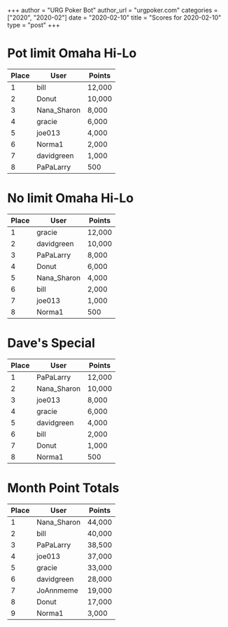 +++
author = "URG Poker Bot"
author_url = "urgpoker.com"
categories = ["2020", "2020-02"]
date = "2020-02-10"
title = "Scores for 2020-02-10"
type = "post"
+++
# Pot limit Omaha Hi-Lo

| Place | User | Points |
|-------|------|--------|
| 1 | bill | 12,000 |
| 2 | Donut | 10,000 |
| 3 | Nana_Sharon | 8,000 |
| 4 | gracie | 6,000 |
| 5 | joe013 | 4,000 |
| 6 | Norma1 | 2,000 |
| 7 | davidgreen | 1,000 |
| 8 | PaPaLarry | 500 |

# No limit Omaha Hi-Lo

| Place | User | Points |
|-------|------|--------|
| 1 | gracie | 12,000 |
| 2 | davidgreen | 10,000 |
| 3 | PaPaLarry | 8,000 |
| 4 | Donut | 6,000 |
| 5 | Nana_Sharon | 4,000 |
| 6 | bill | 2,000 |
| 7 | joe013 | 1,000 |
| 8 | Norma1 | 500 |

# Dave's Special

| Place | User | Points |
|-------|------|--------|
| 1 | PaPaLarry | 12,000 |
| 2 | Nana_Sharon | 10,000 |
| 3 | joe013 | 8,000 |
| 4 | gracie | 6,000 |
| 5 | davidgreen | 4,000 |
| 6 | bill | 2,000 |
| 7 | Donut | 1,000 |
| 8 | Norma1 | 500 |

# Month Point Totals

| Place | User | Points |
|-------|------|--------|
| 1 | Nana_Sharon | 44,000 |
| 2 | bill | 40,000 |
| 3 | PaPaLarry | 38,500 |
| 4 | joe013 | 37,000 |
| 5 | gracie | 33,000 |
| 6 | davidgreen | 28,000 |
| 7 | JoAnnmeme | 19,000 |
| 8 | Donut | 17,000 |
| 9 | Norma1 | 3,000 |
